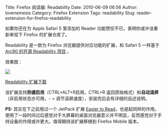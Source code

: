 Title: Firefox 阅读器: Readability
Date: 2010-06-09 06:56
Author: lovenemesis
Category: Firefox Extension
Tags: readability
Slug: reader-extension-for-firefox-readability

如果你还在为 Apple Safari 5 里添加的 Reader
功能赞叹不已，表明你或许该重新审视下 Firefox 的扩展仓库了。

Readability 是一款为 Firefox 浏览器提供对应功能的扩展，和 Safari 5
一样基于 [Arc90 的开源 Readability
项目](http://lab.arc90.com/experiments/readability/) 。

效果图：

[![](http://i.linuxtoy.org/images/2010/06/firefox_readability.png)](http://i.linuxtoy.org/images/2010/06/firefox_readability.png)

[Readability
扩展下载](https://addons.mozilla.org/en-US/firefox/addon/46442/)

该扩展支持**热键启用**（CTRL+ALT+R启用，CTRL+R
返回原始格式）和**自动滚屏**（非启用状态亦可用，- =
调节滚屏速度），安装完后会有详细的自述说明。

**PS:** 其实在下之前用过一个 JetPack 扩展 [Easier to
Read](http://jetpackgallery.mozillalabs.com/jetpacks/357)，也是起同样的作用。使用了一段时间过后感觉对于大屏幕的桌面浏览器意义并不明显，反而感觉对于手持设备的作用或许更大。值得期待该扩展移植到
Firefox Mobile 版本。
